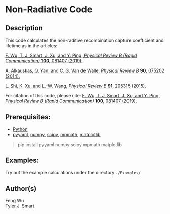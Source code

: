 Non-Radiative Code
===================================

Description
------------------------------------
This code calculates the non-raditive recombination capture coefficient and lifetime as in the articles:

[F. Wu, T. J. Smart, J. Xu, and Y. Ping, *Physical Review B (Rapid Communication)* **100**, 081407 (2019).](https://journals.aps.org/prb/abstract/10.1103/PhysRevB.100.081407 "Carrier recombination mechanism at defects in wide band gap two-dimensional materials from first principles")

[A. Alkauskas, Q. Yan, and C. G. Van de Walle, *Physical Review B* **90**, 075202 (2014).](https://journals.aps.org/prb/abstract/10.1103/PhysRevB.90.075202 "First-principles theory of nonradiative carrier capture via multiphonon emission")

[L. Shi, K. Xu, and L.-W. Wang, *Physical Review B* **91**, 205315 (2015).](https://journals.aps.org/prb/abstract/10.1103/PhysRevB.91.205315 "Comparative study of ab initio nonradiative recombination rate calculations under different formalisms")

For citation of this code, please cite:
[F. Wu, T. J. Smart, J. Xu, and Y. Ping, *Physical Review B (Rapid Communication)* **100**, 081407 (2019).](https://journals.aps.org/prb/abstract/10.1103/PhysRevB.100.081407 "Carrier recombination mechanism at defects in wide band gap two-dimensional materials from first principles")

Prerequisites:
------------------------------------
* [Python](https://www.python.org/downloads)
* [pyyaml](https://pypi.org/project/PyYAML/), [numpy](https://pypi.org/project/numpy/), [scipy](https://pypi.org/project/scipy/), [mpmath](https://pypi.org/project/mpmath/), [matplotlib](https://pypi.org/project/matplotlib/)
 > pip install pyyaml numpy scipy mpmath matplotlib

Examples:
------------------------------------
Try out the example calculations under the directory `./Examples/`


Author(s)
------------------------------------
Feng Wu  
Tyler J. Smart
